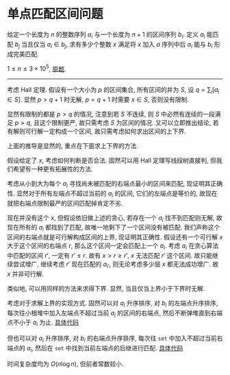 # 单点匹配区间问题

给定一个长度为 $n$ 的整数序列 $a_i$ 与一个长度为 $n+1$ 的区间序列 $b_i$. 定义 $a_i$ 能匹配 $b_j$ 当且仅当 $a_i \in b_j$, 求有多少个整数 $x$ 满足将 $x$ 加入 $a$ 序列中后 $a_i$ 能与 $b_i$ 形成完美匹配.

$1 \le n \le 3 \times 10^5$, [原题](https://www.luogu.com.cn/problem/CF1718D).

---

考虑 Hall 定理. 假设有一个大小为 $p$ 的区间集合, 所有区间的并为 $S$, 设 $q = \sum_{i} [a_i \in S]$. 显然 $p > q + 1$ 时无解, $p = q + 1$ 时需要 $x \in S$, 否则没有限制.

显然有限制的都是 $p > q$ 的情况, 注意到若 $S$ 不连续, 则 $S$ 中必然有连续的一段满足 $p > q$, 且这个限制更严, 故只需考虑 $S$ 为区间的情况. 又可以立即推出结论, 若有解则可行解一定构成一个区间, 故只需考虑如何求出区间的上下界.

上面的推导是显然的, 重点在下面求上下界的方法.

假设给定了 $x$, 考虑如何判断是否合法. 固然可以用 Hall 定理写线段树直接判, 但我们希望有一种更有拓展性的方法.

考虑从小到大为每个 $a_i$ 寻找尚未被匹配的右端点最小的区间来匹配, 现证明其正确性. 显然对于所有左端点不超过当前的 $a_i$ 的区间, 它们的左端点是等价的, 故现在就把右端点限制最严的区间匹配掉肯定不劣.

现在并没有这个 $x$, 但假设依旧做上述的贪心, 若存在一个 $a_i$ 找不到匹配则无解, 故现在所有的 $a_i$ 都找到了匹配, 故唯一地剩下了一个区间没有被匹配. 我们声称这个区间的右端点就是可行解构成区间的上界, 现证明其正确性. 假设还有一个可行解 $x$ 大于这个区间的右端点 $r$, 那么这个区间一定会匹配上一个 $a_i$. 考虑 $a_i$ 在贪心算法中匹配的区间 $r'$, 一定有 $r' \le r$. 故有 $x > r \ge r'$, $x$ 无法匹配 $r'$ 这个区间. 故只能继续尝试增广, 继续考虑 $r'$ 现在匹配的 $a_{i'}$, 则无论考虑多少层 $x$ 都无法成功增广. 故 $x$ 并非可行解.

类似地, 可以用同样的方法来求得下界. 显然, 当且仅当上界小于下界时无解.

考虑对于求解上界的实现方式. 固然可以对 $a_i$ 升序排序, 对 $b_i$ 的左端点升序排序, 每次往小根堆中加入左端点不超过当前 $a_i$ 的区间的右端点, 然后不断弹堆直到右端点不小于 $a_i$ 为止. [具体代码](https://codeforces.com/contest/1718/submission/312522470)

但也可以对 $a_i$ 升序排序, 对 $b_i$ 的右端点升序排序, 每次往 ``set`` 中加入不超过当前右端点的 $a_i$, 然后在 ``set`` 中找到当前左端点的后继进行匹配. [具体代码](https://codeforces.com/contest/1718/submission/312522571)

时间复杂度均为 $O(n \log n)$, 但前者常数较小.
